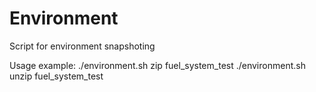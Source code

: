 Environment
===========

Script for environment snapshoting

Usage example:
    ./environment.sh zip fuel_system_test
    ./environment.sh unzip fuel_system_test

